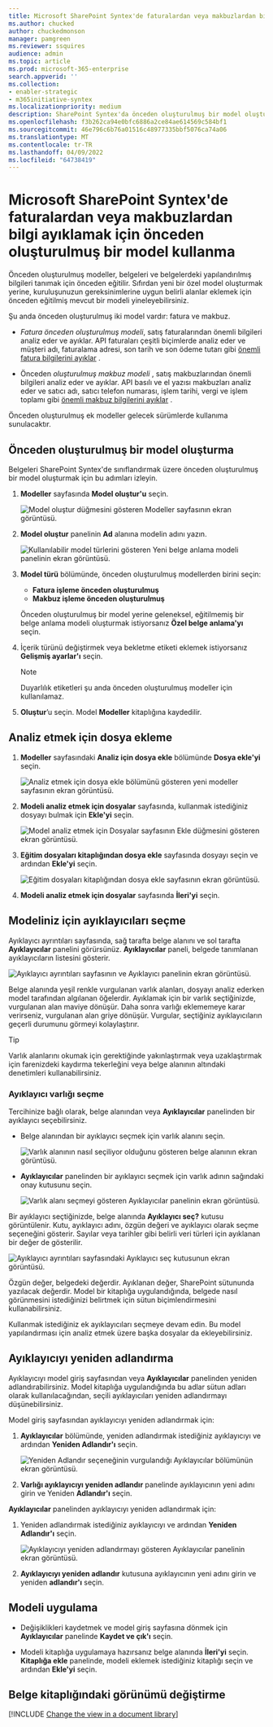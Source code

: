 ```yaml
---
title: Microsoft SharePoint Syntex'de faturalardan veya makbuzlardan bilgi ayıklamak için önceden oluşturulmuş bir model kullanma
ms.author: chucked
author: chuckedmonson
manager: pamgreen
ms.reviewer: ssquires
audience: admin
ms.topic: article
ms.prod: microsoft-365-enterprise
search.appverid: ''
ms.collection:
- enabler-strategic
- m365initiative-syntex
ms.localizationpriority: medium
description: SharePoint Syntex'da önceden oluşturulmuş bir model oluşturmayı ve yapılandırmayı öğrenin.
ms.openlocfilehash: f3b262ca94e0bfc6886a2ce84ae614569c584bf1
ms.sourcegitcommit: 46e796c6b76a01516c48977335bbf5076ca74a06
ms.translationtype: MT
ms.contentlocale: tr-TR
ms.lasthandoff: 04/09/2022
ms.locfileid: "64738419"
---
```

# <a name="use-a-prebuilt-model-to-extract-info-from-invoices-or-receipts-in-microsoft-sharepoint-syntex"></a>Microsoft SharePoint Syntex'de faturalardan veya makbuzlardan bilgi ayıklamak için önceden oluşturulmuş bir model kullanma

Önceden oluşturulmuş modeller, belgeleri ve belgelerdeki yapılandırılmış bilgileri tanımak için önceden eğitilir. Sıfırdan yeni bir özel model oluşturmak yerine, kuruluşunuzun gereksinimlerine uygun belirli alanlar eklemek için önceden eğitilmiş mevcut bir modeli yineleyebilirsiniz. 

Şu anda önceden oluşturulmuş iki model vardır: fatura ve makbuz.

- *Fatura önceden oluşturulmuş modeli*, satış faturalarından önemli bilgileri analiz eder ve ayıklar. API faturaları çeşitli biçimlerde analiz eder ve müşteri adı, faturalama adresi, son tarih ve son ödeme tutarı gibi [önemli fatura bilgilerini ayıklar](/azure/applied-ai-services/form-recognizer/concept-invoice#field-extraction) .

- Önceden *oluşturulmuş makbuz modeli* , satış makbuzlarından önemli bilgileri analiz eder ve ayıklar. API basılı ve el yazısı makbuzları analiz eder ve satıcı adı, satıcı telefon numarası, işlem tarihi, vergi ve işlem toplamı gibi [önemli makbuz bilgilerini ayıklar](/azure/applied-ai-services/form-recognizer/concept-receipt#field-extraction) .

Önceden oluşturulmuş ek modeller gelecek sürümlerde kullanıma sunulacaktır.

## <a name="create-a-prebuilt-model"></a>Önceden oluşturulmuş bir model oluşturma

Belgeleri SharePoint Syntex'de sınıflandırmak üzere önceden oluşturulmuş bir model oluşturmak için bu adımları izleyin.

1. **Modeller** sayfasında **Model oluştur'u** seçin.

    ![Model oluştur düğmesini gösteren Modeller sayfasının ekran görüntüsü.](../media/content-understanding/prebuilt-create-model-button.png) 

2. **Model oluştur** panelinin **Ad** alanına modelin adını yazın.

    ![Kullanılabilir model türlerini gösteren Yeni belge anlama modeli panelinin ekran görüntüsü.](../media/content-understanding/prebuilt-create-panel.png) 

3. **Model türü** bölümünde, önceden oluşturulmuş modellerden birini seçin:
   - **Fatura işleme önceden oluşturulmuş**
   - **Makbuz işleme önceden oluşturulmuş**

   Önceden oluşturulmuş bir model yerine geleneksel, eğitilmemiş bir belge anlama modeli oluşturmak istiyorsanız **Özel belge anlama'yı** seçin.

4. İçerik türünü değiştirmek veya bekletme etiketi eklemek istiyorsanız **Gelişmiş ayarlar'ı** seçin.

    > [!NOTE]
    > Duyarlılık etiketleri şu anda önceden oluşturulmuş modeller için kullanılamaz.

5. **Oluştur**’u seçin. Model **Modeller** kitaplığına kaydedilir.

## <a name="add-a-file-to-analyze"></a>Analiz etmek için dosya ekleme

1. **Modeller** sayfasındaki **Analiz için dosya ekle** bölümünde **Dosya ekle'yi** seçin.

    ![Analiz etmek için dosya ekle bölümünü gösteren yeni modeller sayfasının ekran görüntüsü.](../media/content-understanding/prebuilt-add-file-to-analyze.png) 

2. **Modeli analiz etmek için dosyalar** sayfasında, kullanmak istediğiniz dosyayı bulmak için **Ekle'yi** seçin.

    ![Model analiz etmek için Dosyalar sayfasının Ekle düğmesini gösteren ekran görüntüsü.](../media/content-understanding/prebuilt-add-file-button.png) 

3. **Eğitim dosyaları kitaplığından dosya ekle** sayfasında dosyayı seçin ve ardından **Ekle'yi** seçin.

    ![Eğitim dosyaları kitaplığından dosya ekle sayfasının ekran görüntüsü.](../media/content-understanding/prebuilt-add-file-from-training-library.png) 

6. **Modeli analiz etmek için dosyalar** sayfasında **İleri'yi** seçin.

## <a name="select-extractors-for-your-model"></a>Modeliniz için ayıklayıcıları seçme

Ayıklayıcı ayrıntıları sayfasında, sağ tarafta belge alanını ve sol tarafta **Ayıklayıcılar** panelini görürsünüz. **Ayıklayıcılar** paneli, belgede tanımlanan ayıklayıcıların listesini gösterir.

   ![Ayıklayıcı ayrıntıları sayfasının ve Ayıklayıcı panelinin ekran görüntüsü.](../media/content-understanding/prebuilt-extractor-details-page.png) 

Belge alanında yeşil renkle vurgulanan varlık alanları, dosyayı analiz ederken model tarafından algılanan öğelerdir. Ayıklamak için bir varlık seçtiğinizde, vurgulanan alan maviye dönüşür. Daha sonra varlığı eklememeye karar verirseniz, vurgulanan alan griye dönüşür. Vurgular, seçtiğiniz ayıklayıcıların geçerli durumunu görmeyi kolaylaştırır.

> [!TIP]
> Varlık alanlarını okumak için gerektiğinde yakınlaştırmak veya uzaklaştırmak için farenizdeki kaydırma tekerleğini veya belge alanının altındaki denetimleri kullanabilirsiniz.

### <a name="select-an-extractor-entity"></a>Ayıklayıcı varlığı seçme

Tercihinize bağlı olarak, belge alanından veya **Ayıklayıcılar** panelinden bir ayıklayıcı seçebilirsiniz.
 
- Belge alanından bir ayıklayıcı seçmek için varlık alanını seçin.

    ![Varlık alanının nasıl seçiliyor olduğunu gösteren belge alanının ekran görüntüsü.](../media/content-understanding/prebuilt-document-area-select-field.png) 

- **Ayıklayıcılar** panelinden bir ayıklayıcı seçmek için varlık adının sağındaki onay kutusunu seçin.

    ![Varlık alanı seçmeyi gösteren Ayıklayıcılar panelinin ekran görüntüsü.](../media/content-understanding/prebuilt-extractors-panel-select-field.png) 

Bir ayıklayıcı seçtiğinizde, belge alanında **Ayıklayıcı seç?** kutusu görüntülenir. Kutu, ayıklayıcı adını, özgün değeri ve ayıklayıcı olarak seçme seçeneğini gösterir. Sayılar veya tarihler gibi belirli veri türleri için ayıklanan bir değer de gösterilir.

   ![Ayıklayıcı ayrıntıları sayfasındaki Ayıklayıcı seç kutusunun ekran görüntüsü.](../media/content-understanding/prebuilt-select-distractor-box.png) 

Özgün değer, belgedeki değerdir. Ayıklanan değer, SharePoint sütununda yazılacak değerdir. Model bir kitaplığa uygulandığında, belgede nasıl görünmesini istediğinizi belirtmek için sütun biçimlendirmesini kullanabilirsiniz.

Kullanmak istediğiniz ek ayıklayıcıları seçmeye devam edin. Bu model yapılandırması için analiz etmek üzere başka dosyalar da ekleyebilirsiniz.

## <a name="rename-an-extractor"></a>Ayıklayıcıyı yeniden adlandırma

Ayıklayıcıyı model giriş sayfasından veya **Ayıklayıcılar** panelinden yeniden adlandırabilirsiniz. Model kitaplığa uygulandığında bu adlar sütun adları olarak kullanılacağından, seçili ayıklayıcıları yeniden adlandırmayı düşünebilirsiniz.

Model giriş sayfasından ayıklayıcıyı yeniden adlandırmak için:

1. **Ayıklayıcılar** bölümünde, yeniden adlandırmak istediğiniz ayıklayıcıyı ve ardından **Yeniden Adlandır'ı** seçin.

    ![Yeniden Adlandır seçeneğinin vurgulandığı Ayıklayıcılar bölümünün ekran görüntüsü.](../media/content-understanding/prebuilt-model-page-rename-extractor.png) 

2. **Varlığı ayıklayıcıyı yeniden adlandır** panelinde ayıklayıcının yeni adını girin ve Yeniden **Adlandır'ı** seçin.

**Ayıklayıcılar** panelinden ayıklayıcıyı yeniden adlandırmak için:

1. Yeniden adlandırmak istediğiniz ayıklayıcıyı ve ardından **Yeniden Adlandır'ı** seçin.

    ![Ayıklayıcıyı yeniden adlandırmayı gösteren Ayıklayıcılar panelinin ekran görüntüsü.](../media/content-understanding/prebuilt-extractors-panel-rename-field.png) 

2. **Ayıklayıcıyı yeniden adlandır** kutusuna ayıklayıcının yeni adını girin ve yeniden **adlandır'ı** seçin.

## <a name="apply-the-model"></a>Modeli uygulama

- Değişiklikleri kaydetmek ve model giriş sayfasına dönmek için **Ayıklayıcılar** panelinde **Kaydet ve çık'ı** seçin.

- Modeli kitaplığa uygulamaya hazırsanız belge alanında **İleri'yi** seçin. **Kitaplığa ekle** panelinde, modeli eklemek istediğiniz kitaplığı seçin ve ardından **Ekle'yi** seçin.

## <a name="change-the-view-in-a-document-library"></a>Belge kitaplığındaki görünümü değiştirme

[!INCLUDE [Change the view in a document library](../includes/change-library-view.md)]

